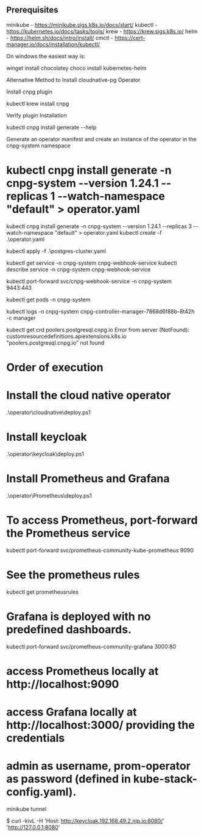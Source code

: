 
## Prerequisites

minikube - https://minikube.sigs.k8s.io/docs/start/
kubectl - https://kubernetes.io/docs/tasks/tools/
krew - https://krew.sigs.k8s.io/
helm - https://helm.sh/docs/intro/install/
cmctl - https://cert-manager.io/docs/installation/kubectl/

On windows the easiest way is:

winget install chocolatey
choco install kubernetes-helm

Alternative Method to Install cloudnative-pg Operator

Install cnpg plugin

kubectl krew install cnpg

Verify plugin Installation 

kubectl cnpg install generate --help

Generate an operator manifest and create an instance of the operator in the cnpg-system namespace

# kubectl cnpg install generate -n cnpg-system --version 1.24.1 --replicas 1 --watch-namespace "default" > operator.yaml
kubectl cnpg install generate -n cnpg-system --version 1.24.1 --replicas 3 --watch-namespace "default" > operator.yaml
kubectl create -f .\operator.yaml

kubectl apply -f .\postgres-cluster.yaml

kubectl get service -n cnpg-system cnpg-webhook-service
kubectl describe service -n cnpg-system cnpg-webhook-service

kubectl port-forward svc/cnpg-webhook-service -n cnpg-system 9443:443

kubectl get pods -n cnpg-system

kubectl logs -n cnpg-system cnpg-controller-manager-7868d6f88b-8t42h -c manager


kubectl get crd poolers.postgresql.cnpg.io
Error from server (NotFound): customresourcedefinitions.apiextensions.k8s.io "poolers.postgresql.cnpg.io" not found
<!-- 
The CustomResourceDefinition "poolers.postgresql.cnpg.io" is invalid: metadata.annotations: Too long: must have at most 262144 bytes
This error message indicates that while the cnpg-1.24.1.yaml file might have attempted to create or update the poolers.postgresql.cnpg.io CRD at some point in its history (perhaps a previous version), the current version of the file does not contain the definition. The error you're seeing during the apply command is likely related to a different CRD or resource within the applied YAML file, and it's specifically complaining about overly long annotations in the metadata. Since the poolers CRD isn't in the file, it's neither created nor updated, and therefore remains absent from the cluster. That's why kubectl get crd poolers.postgresql.cnpg.io continues to return "Not Found".

In summary, the poolers.postgresql.cnpg.io CRD is not defined in the provided YAML, explaining why the delete and get commands produce the results observed. The error message during apply is a separate issue related to another resource within the YAML. -->




[Convert]::ToBase64String([Text.Encoding]::UTF8.GetBytes("supersecretpass"))
[Convert]::ToBase64String([Text.Encoding]::UTF8.GetBytes("replicationpass"))
[Convert]::ToBase64String([Text.Encoding]::UTF8.GetBytes("keycloakpass"))
[Convert]::ToBase64String([Text.Encoding]::UTF8.GetBytes("dicompass"))







# Order of execution

# Install the cloud native operator
.\operator\cloudnative\deploy.ps1

# Install keycloak
.\operator\keycloak\deploy.ps1

# Install Prometheus and Grafana
.\operator\Prometheus\deploy.ps1

# To access Prometheus, port-forward the Prometheus service
kubectl port-forward svc/prometheus-community-kube-prometheus 9090

# See the prometheus rules
kubectl get prometheusrules  

# Grafana is deployed with no predefined dashboards.
kubectl port-forward svc/prometheus-community-grafana 3000:80

# access Prometheus locally at http://localhost:9090
# access Grafana locally at http://localhost:3000/ providing the credentials 
# admin as username, prom-operator as password (defined in kube-stack-config.yaml).

minikube tunnel


$ curl -kivL -H 'Host: http://keycloak.192.168.49.2.nip.io:8080/' 'http://127.0.0.1:8080'
